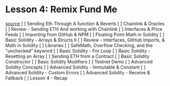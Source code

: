 # Lesson 4: Remix Fund Me
[source](https://www.youtube.com/watch?v=gyMwXuJrbJQ&t=12715s&ab_channel=freeCodeCamp.org)
[ ] Sending Eth Through A function & Reverts
[ ] Chainlink & Oracles
[ ] Review - Sending ETH And working with Chainlink
[ ] Interfaces & Price Feeds
[ ] Importing from GitHub & NPM
[ ] Floating Point Math in Solidity
[ ] Basic Solidity - Arrays & Structs II
[ ] Review - Interfaces, GitHub Imports, & Math in Solidity
[ ] Libraries
[ ] SafeMath, Overflow Checking, and the "unchecked" keyword
[ ] Basic Solidity - For Loop
[ ] Basic Solidity - Resetting an Array
[ ] Sending ETH from a Contract
[ ] Basic Solidity Constructor
[ ] Basic Solidity Modifiers
[ ] Testnet Demo
[ ] Advanced Solidity Concepts
[ ] Advanced Solidity - Immutable & Constant
[ ] Advanced Solidity - Custom Errors
[ ] Advanced Solidity - Receive & Fallback
[ ] Lesson 4 - Recap
